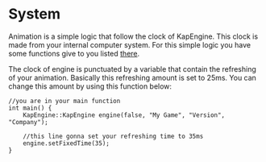 # System

Animation is a simple logic that follow the clock of KapEngine. This clock is made from your internal computer system. For this simple logic you have some functions give to you listed [there](functions.md).



The clock of engine is punctuated by a variable that contain the refreshing of your animation. Basically this refreshing amount is set to 25ms. You can change this amount by using this function below:

```
//you are in your main function
int main() {
    KapEngine::KapEngine engine(false, "My Game", "Version", "Company");
    
    //this line gonna set your refreshing time to 35ms
    engine.setFixedTime(35);
}
```
